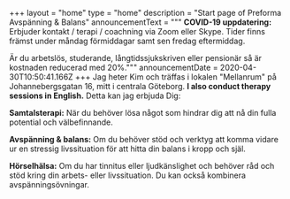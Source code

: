 +++
layout = "home"
type = "home"
description = "Start page of Preforma Avspänning & Balans"
announcementText = """
**COVID-19 uppdatering:** Erbjuder kontakt / terapi / coachning via Zoom eller Skype. Tider finns främst under måndag förmiddagar samt sen fredag eftermiddag.

Är du arbetslös, studerande, långtidssjukskriven eller pensionär så är kostnaden reducerad med 20%."""
announcementDate = 2020-04-30T10:50:41.166Z
+++
Jag heter Kim och träffas i lokalen "Mellanrum" på Johannebergsgatan 16, mitt i centrala Göteborg. **I also conduct therapy sessions in English.** Detta kan jag erbjuda Dig:

**Samtalsterapi:** När du behöver lösa något som hindrar dig att nå din fulla potential och välbefinnande.

**Avspänning & balans:** Om du behöver stöd och verktyg att komma vidare ur en stressig livssituation för att hitta din balans i kropp och själ.

**Hörselhälsa:** Om du har tinnitus eller ljudkänslighet och behöver råd och stöd kring din arbets- eller livssituation. Du kan också kombinera avspänningsövningar.
